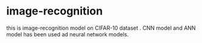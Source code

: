 # image-recognition

this is image-recognition model on CIFAR-10 dataset . 
CNN model and ANN model has been used ad neural network models. 
